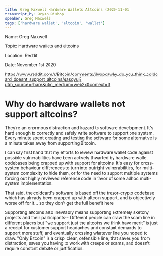 ```yaml
---
title: Greg Maxwell Hardware Wallets Altcoins (2020-11-01)
transcript_by: Bryan Bishop
speaker: Greg Maxwell
tags: ['hardware wallet', 'altcoin', 'wallet']
---
```


Name: Greg Maxwell

Topic: Hardware wallets and altcoins

Location: Reddit

Date: November 1st 2020

https://www.reddit.com/r/Bitcoin/comments/jlwxpq/why_do_you_think_coldcard_doesnt_support_altcoins/gasoyuj?utm_source=share&utm_medium=web2x&context=3

# Why do hardware wallets not support altcoins?

They're an enormous distraction and hazard to software development. It's hard enough to correctly and safely write software to support one system. Every minute spent creating and testing the software for some alternative is a minute taken away from supporting Bitcoin.

I can say first hand that my efforts to review hardware wallet code against possible vulnerabilities have been actively thwarted by hardware wallet codebases being crapped up with support for altcoins. It's easy for cross-system behaviour differences to turn into outright vulnerabilities, for multi-system complexity to hide them, or for the need to support multiple systems forcing out highly reviewed reference code in favor of some adhoc multi-system implementation.

That said, the coldcard's software is based off the trezor-crypto codebase which has already been crapped up with altcoin support, and is objectively worse off for it... so they don't get the full benefit here.

Supporting altcoins also inevitably means supporting extremely sketchy projects and their participants-- Different people can draw the scam line in different places but "we support just the altcoins we think have merit" is just a receipt for customer support headaches and constant demands to support more stuff, and eventually crossing whatever line you hoped to draw. "Only Bitcoin" is a crisp, clear, defensible line, that saves you from distraction, saves you having to work with creeps or scams, and doesn't require constant debate or justification.

